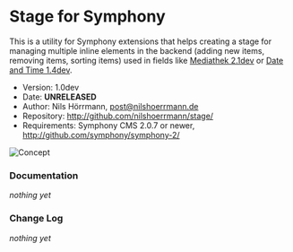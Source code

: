 # Stage for Symphony

This is a utility for Symphony extensions that helps creating a stage for managing multiple inline elements in the backend (adding new items, removing items, sorting items) used in fields like [Mediathek 2.1dev](http://github.com/nilshoerrmann/mediathek/) or [Date and Time 1.4dev](http://github.com/nilshoerrmann/datetime/).

- Version: 1.0dev
- Date: **UNRELEASED**
- Author: Nils Hörrmann, post@nilshoerrmann.de
- Repository: <http://github.com/nilshoerrmann/stage/>
- Requirements: Symphony CMS 2.0.7 or newer, <http://github.com/symphony/symphony-2/>

![Concept](http://projekte.nilshoerrmann.de/screenshots/sym_stage.png)

### Documentation

_nothing yet_

### Change Log

_nothing yet_